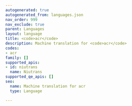 ```yaml
---
autogenerated: true
autogenerated_from: languages.json
nav_order: 999
nav_exclude: true
parent: Languages
layout: language
title: <code>acr</code>
description: Machine translation for <code>acr</code>
codes:
- acr
family: []
supported_apis:
- id: niutrans
  name: Niutrans
supported_qe_apis: []
seo:
  name: Machine translation for acr
  type: Language

---
```


